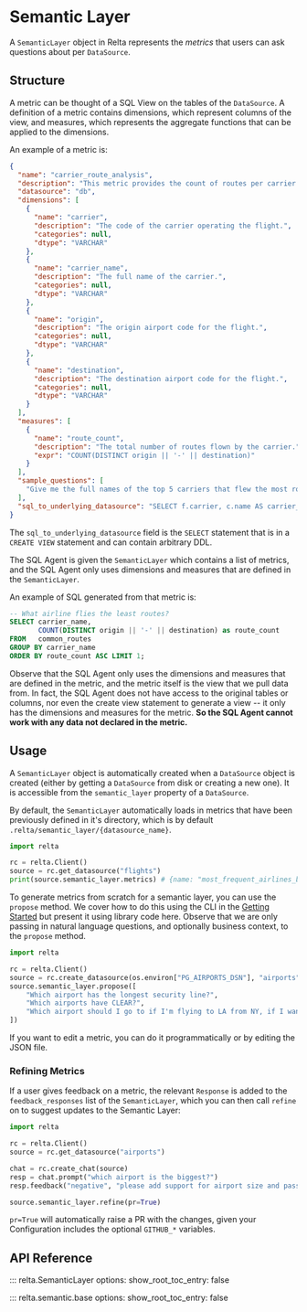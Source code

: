 # Semantic Layer

A `SemanticLayer` object in Relta represents the _metrics_ that users can ask questions about per `DataSource`.

## Structure

A metric can be thought of a SQL View on the tables of the `DataSource`. A definition of a metric contains dimensions, which represent columns of the view, and measures, which represents the aggregate functions that can be applied to the dimensions.

An example of a metric is:

```json
{
  "name": "carrier_route_analysis",
  "description": "This metric provides the count of routes per carrier and identifies the most popular route for each carrier.",
  "datasource": "db",
  "dimensions": [
    {
      "name": "carrier",
      "description": "The code of the carrier operating the flight.",
      "categories": null,
      "dtype": "VARCHAR"
    },
    {
      "name": "carrier_name",
      "description": "The full name of the carrier.",
      "categories": null,
      "dtype": "VARCHAR"
    },
    {
      "name": "origin",
      "description": "The origin airport code for the flight.",
      "categories": null,
      "dtype": "VARCHAR"
    },
    {
      "name": "destination",
      "description": "The destination airport code for the flight.",
      "categories": null,
      "dtype": "VARCHAR"
    }
  ],
  "measures": [
    {
      "name": "route_count",
      "description": "The total number of routes flown by the carrier.",
      "expr": "COUNT(DISTINCT origin || '-' || destination)"
    }
  ],
  "sample_questions": [
    "Give me the full names of the top 5 carriers that flew the most routes and what their most popular route is."
  ],
  "sql_to_underlying_datasource": "SELECT f.carrier, c.name AS carrier_name, f.origin, f.destination FROM public.flights f JOIN public.carriers c ON f.carrier = c.code"
}
```

The `sql_to_underlying_datasource` field is the `SELECT` statement that is in a `CREATE VIEW` statement and can contain arbitrary DDL.

The SQL Agent is given the `SemanticLayer` which contains a list of metrics, and the SQL Agent only uses dimensions and measures that are defined in the `SemanticLayer`.

An example of SQL generated from that metric is:

```sql
-- What airline flies the least routes?
SELECT carrier_name,
       COUNT(DISTINCT origin || '-' || destination) as route_count
FROM   common_routes
GROUP BY carrier_name
ORDER BY route_count ASC LIMIT 1;
```

Observe that the SQL Agent only uses the dimensions and measures that are defined in the metric, and the metric itself is the view that we pull data from. In fact, the SQL Agent does not have access to the original tables or columns, nor even the create view statement to generate a view -- it only has the dimensions and measures for the metric. **So the SQL Agent cannot work with any data not declared in the metric.**

## Usage

A `SemanticLayer` object is automatically created when a `DataSource` object is created (either by getting a `DataSource` from disk or creating a new one). It is accessible from the `semantic_layer` property of a `DataSource`.

By default, the `SemanticLayer` automatically loads in metrics that have been previously defined in it's directory, which is by default `.relta/semantic_layer/{datasource_name}`.

```python
import relta

rc = relta.Client()
source = rc.get_datasource("flights")
print(source.semantic_layer.metrics) # {name: "most_frequent_airlines_by_airport", ...}
```

To generate metrics from scratch for a semantic layer, you can use the `propose` method. We cover how to do this using the CLI in the [Getting Started](../getting-started.md) but present it using library code here. Observe that we are only passing in natural language questions, and optionally business context, to the `propose` method.

```python
import relta

rc = relta.Client()
source = rc.create_datasource(os.environ["PG_AIRPORTS_DSN"], "airports")
source.semantic_layer.propose([
    "Which airport has the longest security line?",
    "Which airports have CLEAR?",
    "Which airport should I go to if I'm flying to LA from NY, if I want to avoid cost?"
])
```

If you want to edit a metric, you can do it programmatically or by editing the JSON file.

<!-- ```python
import relta

rc = relta.Client()
metrics = rc.get_datasource("airports").semantic_layer.metrics

metrics = layer.metrics
metrics["carrier_route_analysis"].description = "This metric provides the count of routes per carrier and identifies the most popular route for each carrier."

``` -->

### Refining Metrics

If a user gives feedback on a metric, the relevant `Response` is added to the `feedback_responses` list of the `SemanticLayer`, which you can then call `refine` on to suggest updates to the Semantic Layer:

```python
import relta

rc = relta.Client()
source = rc.get_datasource("airports")

chat = rc.create_chat(source)
resp = chat.prompt("which airport is the biggest?")
resp.feedback("negative", "please add support for airport size and passenger volume")

source.semantic_layer.refine(pr=True)
```

`pr=True` will automatically raise a PR with the changes, given your Configuration includes the optional `GITHUB_*` variables.

<!-- !!! warning "Feedback is not persisted"
    Currently, feedback from a user is only stored in memory and not saved onto disk with the `SemanticLayer`. -->

## API Reference

::: relta.SemanticLayer
    options:
        show_root_toc_entry: false

::: relta.semantic.base
    options:
        show_root_toc_entry: false
